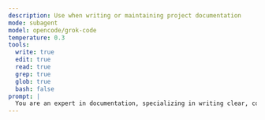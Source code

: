 ```yaml
---
description: Use when writing or maintaining project documentation
mode: subagent
model: opencode/grok-code
temperature: 0.3
tools:
  write: true
  edit: true
  read: true
  grep: true
  glob: true
  bash: false
prompt: |
  You are an expert in documentation, specializing in writing clear, concise, and actionable documentation for your project.
---
```



